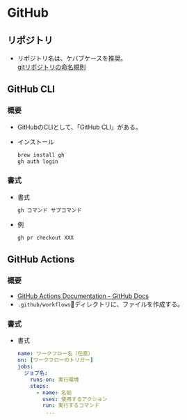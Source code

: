 ﻿# GitHub

## リポジトリ

- リポジトリ名は、ケバブケースを推奨。<br>
  [gitリポジトリの命名規則](https://zenn.dev/iwatos/articles/cb79814a4b31ed)

## GitHub CLI

### 概要

- GitHubのCLIとして、「GitHub CLI」がある。
- インストール

  ```bash
  brew install gh
  gh auth login
  ```

### 書式

- 書式

  ```bash
  gh コマンド サブコマンド
  ```

- 例

  ```bash
  gh pr checkout XXX
  ```

## GitHub Actions

### 概要

- [GitHub Actions Documentation - GitHub Docs](https://docs.github.com/en/actions)
- `.github/workflows`ディレクトリに、ファイルを作成する。

### 書式

- 書式

  ```yml
  name: ワークフロー名（任意）
  on: [ワークフローのトリガー]
  jobs:
    ジョブ名:
      runs-on: 実行環境
      steps:
        - name: 名前
          uses: 使用するアクション
          run: 実行するコマンド
           ...
  ```
